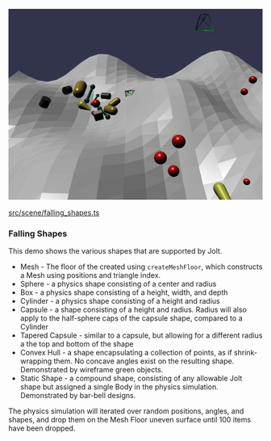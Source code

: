 ![Falling Shapes](./img/falling-shapes.jpg)

[src/scene/falling_shapes.ts](../src/scene/falling_shapes.ts)  

### Falling Shapes

This demo shows the various shapes that are supported by Jolt.

* Mesh - The floor of the created using `createMeshFloor`, which constructs a Mesh using positions and triangle index.
* Sphere - a physics shape consisting of a center and radius
* Box - a physics shape consisting of a height, width, and depth
* Cylinder - a physics shape consisting of a height and radius
* Capsule - a shape consisting of a height and radius. Radius will also apply to the half-sphere caps of the capsule shape, compared to a Cylinder
* Tapered Capsule - similar to a capsule, but allowing for a different radius a the top and bottom of the shape
* Convex Hull - a shape encapsulating a collection of points, as if shrink-wrapping them. No concave angles exist on the resulting shape. Demonstrated by wireframe green objects.
* Static Shape - a compound shape, consisting of any allowable Jolt shape but assigned a single Body in the physics simulation. Demonstrated by bar-bell designs.

The physics simulation will iterated over random positions, angles, and shapes, and drop them on the Mesh Floor uneven surface until 100 items have been dropped.
